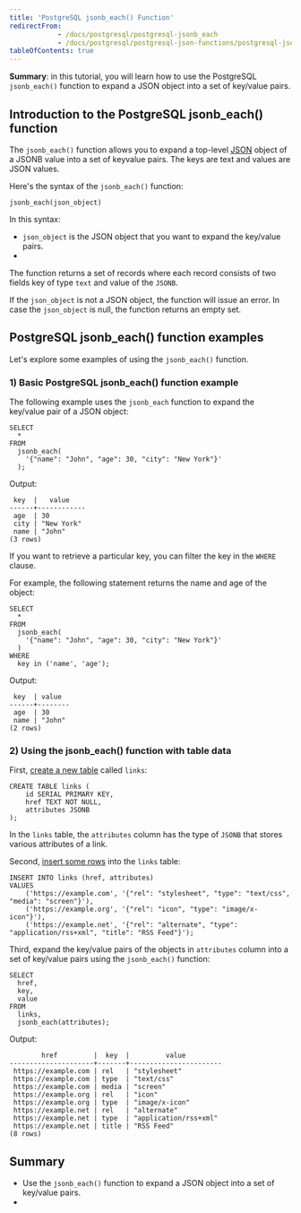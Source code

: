 ```yaml
---
title: 'PostgreSQL jsonb_each() Function'
redirectFrom:
            - /docs/postgresql/postgresql-jsonb_each 
            - /docs/postgresql/postgresql-json-functions/postgresql-jsonb_each/
tableOfContents: true
---
```


**Summary**: in this tutorial, you will learn how to use the PostgreSQL `jsonb_each()` function to expand a JSON object into a set of key/value pairs.



## Introduction to the PostgreSQL jsonb_each() function



The `jsonb_each()` function allows you to expand a top-level [JSON](/docs/postgresql/postgresql-json/) object of a JSONB value into a set of keyvalue pairs. The keys are text and values are JSON values.



Here's the syntax of the `jsonb_each()` function:



```
jsonb_each(json_object)
```



In this syntax:



- `json_object` is the JSON object that you want to expand the key/value pairs.
- 


The function returns a set of records where each record consists of two fields key of type `text` and value of the `JSONB`.



If the `json_object` is not a JSON object, the function will issue an error. In case the `json_object` is null, the function returns an empty set.



## PostgreSQL jsonb_each() function examples



Let's explore some examples of using the `jsonb_each()` function.



### 1) Basic PostgreSQL jsonb_each() function example



The following example uses the `jsonb_each` function to expand the key/value pair of a JSON object:



```
SELECT
  *
FROM
  jsonb_each(
    '{"name": "John", "age": 30, "city": "New York"}'
  );
```



Output:



```
 key  |   value
------+------------
 age  | 30
 city | "New York"
 name | "John"
(3 rows)
```



If you want to retrieve a particular key, you can filter the key in the `WHERE` clause.



For example, the following statement returns the name and age of the object:



```
SELECT
  *
FROM
  jsonb_each(
    '{"name": "John", "age": 30, "city": "New York"}'
  )
WHERE
  key in ('name', 'age');
```



Output:



```
 key  | value
------+--------
 age  | 30
 name | "John"
(2 rows)
```



### 2) Using the jsonb_each() function with table data



First, [create a new table](/docs/postgresql/postgresql-create-table) called `links`:



```
CREATE TABLE links (
    id SERIAL PRIMARY KEY,
    href TEXT NOT NULL,
    attributes JSONB
);
```



In the `links` table, the `attributes` column has the type of `JSONB` that stores various attributes of a link.



Second, [insert some rows](/docs/postgresql/postgresql-insert-multiple-rows) into the `links` table:



```
INSERT INTO links (href, attributes)
VALUES
    ('https://example.com', '{"rel": "stylesheet", "type": "text/css", "media": "screen"}'),
    ('https://example.org', '{"rel": "icon", "type": "image/x-icon"}'),
    ('https://example.net', '{"rel": "alternate", "type": "application/rss+xml", "title": "RSS Feed"}');
```



Third, expand the key/value pairs of the objects in `attributes` column into a set of key/value pairs using the `jsonb_each()` function:



```
SELECT
  href,
  key,
  value
FROM
  links,
  jsonb_each(attributes);
```



Output:



```
        href         |  key  |         value
---------------------+-------+-----------------------
 https://example.com | rel   | "stylesheet"
 https://example.com | type  | "text/css"
 https://example.com | media | "screen"
 https://example.org | rel   | "icon"
 https://example.org | type  | "image/x-icon"
 https://example.net | rel   | "alternate"
 https://example.net | type  | "application/rss+xml"
 https://example.net | title | "RSS Feed"
(8 rows)
```



## Summary



- Use the `jsonb_each()` function to expand a JSON object into a set of key/value pairs.
- 
